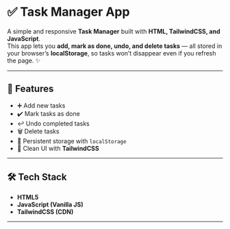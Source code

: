 # ✅ Task Manager App

A simple and responsive **Task Manager** built with **HTML, TailwindCSS, and JavaScript**.  
This app lets you **add, mark as done, undo, and delete tasks** — all stored in your browser’s **localStorage**, so tasks won’t disappear even if you refresh the page. ✨

---

## 🚀 Features
- ➕ Add new tasks
- ✔️ Mark tasks as done
- ↩️ Undo completed tasks
- 🗑️ Delete tasks
- 💾 Persistent storage with `localStorage`
- 🎨 Clean UI with **TailwindCSS**

---

## 🛠️ Tech Stack
- **HTML5**
- **JavaScript (Vanilla JS)**
- **TailwindCSS (CDN)**

---
